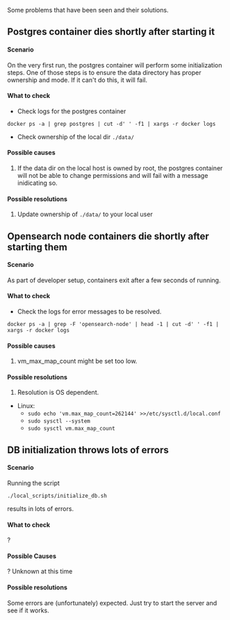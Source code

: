 Some problems that have been seen and their solutions.

## Postgres container dies shortly after starting it
#### Scenario
On the very first run, the postgres container will perform some initialization
steps. One of those steps is to ensure the data directory has proper
ownership and mode. If it can't do this, it will fail.

#### What to check
- Check logs for the postgres container
```
docker ps -a | grep postgres | cut -d' ' -f1 | xargs -r docker logs
```
- Check ownership of the local dir `./data/`

#### Possible causes
1. If the data dir on the local host is owned by root, the postgres container will
not be able to change permissions and will fail with a message inidicating so.

#### Possible resolutions
1. Update ownership of `./data/` to your local user



## Opensearch node containers die shortly after starting them
#### Scenario
As part of developer setup, containers exit after a few seconds of running.

#### What to check
- Check the logs for error messages to be resolved.
```
docker ps -a | grep -F 'opensearch-node' | head -1 | cut -d' ' -f1 | xargs -r docker logs
```

#### Possible causes
1. vm_max_map_count might be set too low.

#### Possible resolutions
1. Resolution is OS dependent.
  - Linux:
    - `sudo echo 'vm.max_map_count=262144' >>/etc/sysctl.d/local.conf`
    - `sudo sysctl --system`
    - `sudo sysctl vm.max_map_count`


## DB initialization throws lots of errors
#### Scenario
Running the script
```
./local_scripts/initialize_db.sh
```
results in lots of errors.

#### What to check
?
#### Possible Causes
? Unknown at this time
#### Possible resolutions
Some errors are (unfortunately) expected. Just try to start the server and see
if it works.
